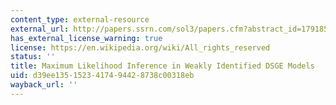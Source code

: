 ```yaml
---
content_type: external-resource
external_url: http://papers.ssrn.com/sol3/papers.cfm?abstract_id=1791855
has_external_license_warning: true
license: https://en.wikipedia.org/wiki/All_rights_reserved
status: ''
title: Maximum Likelihood Inference in Weakly Identified DSGE Models
uid: d39ee135-1523-4174-9442-8738c00318eb
wayback_url: ''
---
```


